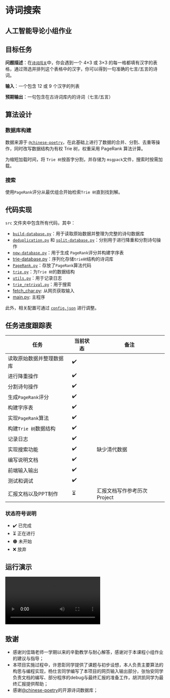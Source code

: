 # 诗词搜索

## 人工智能导论小组作业

## 目标任务

**问题描述**：在[`诗词闯关`](https://www.arealme.com/9-grid-chinese-poem-quiz/cn/)中，你会遇到一个 4×3 或 3×3 的每一格都填有汉字的表格，通过筛选并排列这个表格中的汉字，你可以得到一句准确的七言/五言的诗词。

**输入**：一个包含 12 或 9 个汉字的列表

**预期输出**：一句包含在古诗词库内的诗词（七言/五言）

## 算法设计

### 数据库构建

数据来源于 [`@chinese-poetry`](https://github.com/chinese-poetry/chinese-poetry)，在此基础上进行了数据的合并、分割、去重等操作，同时改写数据结构为有权 Trie 树，权重采用 PageRank 算法计算。

为缩短加载时间，将 `Trie 树`按首字分割，并存储为 ` msgpack `文件，搜索时按需加载。

### 搜索

使用` PageRank `评分从最优组合开始检索` Trie 树 `直到找到解。

## 代码实现

`src` 文件夹中包含所有代码，其中：

- [`build-database.py`](src/build-database.py)：用于读取原始数据并整理为完整的诗句数据库
- [`deduplication.py`](src/deduplication.py) 和 [`split-database.py`](src/split-database.py)：分别用于进行降重和分割诗句操作
- [`new-database.py`](src/new-database.py)：用于生成 `PageRank`评分并构建字序表
- [trie-database.py](src/trie-database.py)：序列化存储`trie树`结构的诗词库
- [`PageRank.py`](src/PageRank.py)：存放了` PageRank `算法代码
- [`trie.py`](src/trie.py)：为`Trie 树`的数据结构
- [`utils.py`](src/utils.py)：用于记录日志
- [`trie_retrival.py`](src/trie_retrieval.py)：用于搜索
- [fetch_char.py](src/fetch_char.py): 从网页获取输入
- [main.py](src/main.py): 主程序

此外，相关配置可通过 [`config.json`](config/config.json) 进行调整。

## 任务进度跟踪表

| 任务                     | 当前状态   | 备注        |
|--------------------------|------------|------------|
| 读取原始数据并整理数据库 | ✔️   |              |
| 进行降重操作             | ✔️   |              |
| 分割诗句操作             | ✔️   |              |
| 生成` PageRank `评分       | ✔️   |              |
| 构建字序表               | ✔️   |              |
| 实现` PageRank `算法       | ✔️   |              |
| 构建` Trie 树 `数据结构     | ✔️   |              |
| 记录日志                 | ✔️   |              |
| 实现搜索功能             | ✔️  | 缺少清代数据  |
| 编写说明文档       | ✔️  |   |
| 前端输入输出             | ✔️  |           |
| 测试和调试               | ✔️ |          |
| 汇报文档以及PPT制作    | ⏳  |   汇报文档写作参考历次Project   |

### 状态符号说明

- ✔️ 已完成
- ⏳ 正在进行
- 🟠 未开始
- ❌ 放弃

## 运行演示



<video src="https://github.com/user-attachments/assets/0db616b7-f49e-4c3c-bfc7-8c130cc0bb16" loop controls></video>


## 致谢

- 感谢刘佳璐老师一学期以来的辛勤教学与耐心解答，感谢对于本课程小组作业的建议与指导；
- 本项目实施过程中，许恩彰同学提供了课题与初步设想，本人负责主要算法的构思与编程实现，杨仕言同学编写了本项目的网页输入输出部分，张怡安同学负责文档的编写、部分程序的debug与最终汇报的准备工作，胡洪凯同学为最终汇报提供帮助；
- 感谢[@chinese-poetry](https://github.com/chinese-poetry)的开源诗词数据库；
